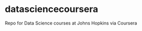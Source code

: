 datasciencecoursera
===================

Repo for Data Science courses at Johns Hopkins via Coursera
